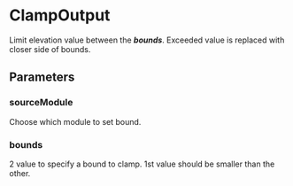 # ClampOutput

Limit elevation value between the _**bounds**_. Exceeded value is replaced with closer side of bounds.

## Parameters

### sourceModule

Choose which module to set bound.

### bounds

2 value to specify a bound to clamp. 1st value should be smaller than the other.


